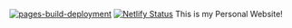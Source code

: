 [![pages-build-deployment](https://github.com/mariavarg/mariavarg.github.io/actions/workflows/pages/pages-build-deployment/badge.svg?branch=main)](https://github.com/mariavarg/mariavarg.github.io/actions/workflows/pages/pages-build-deployment)
[![Netlify Status](https://api.netlify.com/api/v1/badges/4bbbb636-cbb3-4974-825e-88dc3270fb2b/deploy-status)](https://app.netlify.com/sites/mariav-art/deploys)
This is my Personal Website!
